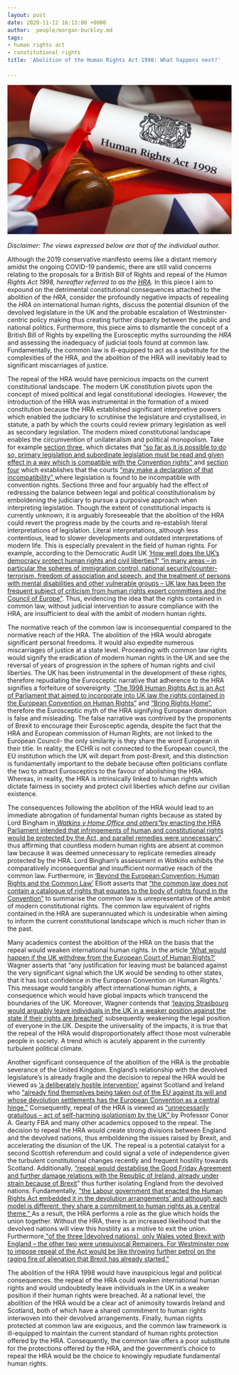 ```yaml
---
layout: post
date: 2020-11-12 16:13:00 +0000
author: _people/morgan-buckley.md
tags:
- human rights act
- constitutional rights
title: 'Abolition of the Human Rights Act 1998: What happens next?'

---
```

![](/uploads/88154_istock_000020233382_xxxlarge.jpg)

_Disclaimer: The views expressed below are that of the individual author._

Although the 2019 conservative manifesto seems like a distant memory amidst the ongoing COVID-19 pandemic, there are still valid concerns relating to the proposals for a British Bill of Rights and repeal of the _Human Rights Act 1998, hereafter referred to as the_ [_HRA_](https://www.legislation.gov.uk/ukpga/1998/42/contents "Human Rights Act")_._ In this piece I aim to expound on the detrimental constitutional consequences attached to the abolition of the _HRA_, consider the profoundly negative impacts of repealing the _HRA_ on international human rights, discuss the potential disunion of the devolved legislature in the UK and the probable escalation of Westminster-centric policy making thus creating further disparity between the public and national politics. Furthermore, this piece aims to dismantle the concept of a British Bill of Rights by expelling the Eurosceptic myths surrounding the _HRA_ and assessing the inadequacy of judicial tools found at common law. Fundamentally, the common law is ill-equipped to act as a substitute for the complexities of the HRA, and the abolition of the HRA will inevitably lead to significant miscarriages of justice.

The repeal of the HRA would have pernicious impacts on the current constitutional landscape. The modern UK constitution pivots upon the concept of mixed political and legal constitutional ideologies. However, the introduction of the HRA was instrumental in the formation of a mixed constitution because the HRA established significant interpretive powers which enabled the judiciary to scrutinise the legislature and crystallised, in statute, a path by which the courts could review primary legislation as well as secondary legislation. The modern mixed constitutional landscape enables the circumvention of unilateralism and political monopolism. Take for example [section three](https://www.legislation.gov.uk/ukpga/1998/42/section/3 "HRA s3"), which dictates that [“so far as it is possible to do so, primary legislation and subordinate legislation must be read and given effect in a way which is compatible with the Convention rights” ](https://www.legislation.gov.uk/ukpga/1998/42/section/3 "HRA s3(1)")and [section four](https://www.legislation.gov.uk/ukpga/1998/42/section/4 "HRA s4") which establishes that the courts [“may make a declaration of that incompatibility” ](https://www.legislation.gov.uk/ukpga/1998/42/section/4 "HRA s4")where legislation is found to be incompatible with convention rights. Sections three and four arguably had the effect of redressing the balance between legal and political constitutionalism by emboldening the judiciary to pursue a purposive approach when interpreting legislation. Though the extent of constitutional impacts is currently unknown, it is arguably foreseeable that the abolition of the HRA could revert the progress made by the courts and re-establish literal interpretations of legislation. Literal interpretations, although less contentious, lead to slower developments and outdated interpretations of modern life. This is especially prevalent in the field of human rights. For example, according to the Democratic Audit UK [‘How well does the UK’s democracy protect human rights and civil liberties?’ “in many areas – in particular the spheres of immigration control, national security/counter-terrorism, freedom of association and speech, and the treatment of persons with mental disabilities and other vulnerable groups – UK law has been the frequent subject of criticism from human rights expert committees and the Council of Europe”](https://www.democraticaudit.com/2018/11/28/how-well-does-the-uks-democracy-protect-human-rights-and-civil-liberties/ "Democratic Audit UK ‘How well does the UK’s democracy protect human rights and civil liberties?’ "). Thus, evidencing the idea that the rights contained in common law, without judicial intervention to assure compliance with the HRA, are insufficient to deal with the ambit of modern human rights.

The normative reach of the common law is inconsequential compared to the normative reach of the HRA. The abolition of the HRA would abrogate significant personal freedoms. It would also expedite numerous miscarriages of justice at a state level. Proceeding with common law rights would signify the eradication of modern human rights in the UK and see the reversal of years of progression in the sphere of human rights and civil liberties. The UK has been instrumental in the development of these rights, therefore repudiating the Eurosceptic narrative that adherence to the HRA signifies a forfeiture of sovereignty. [“The 1998 Human Rights Act is an Act of Parliament that aimed to incorporate into UK law the rights contained in the European Convention on Human Rights”](https://constitution-unit.com/2016/05/03/the-human-rights-act-1998-past-present-and-future/ "Laëtitia Nakache, ‘The Human Rights Act 1998: past, present and future’ [2016] The Constitution Unit") and [“Bring Rights Home”](https://assets.publishing.service.gov.uk/government/uploads/system/uploads/attachment_data/file/263526/rights.pdf "Rights Brought Home"), therefore the Eurosceptic myth of the HRA signifying European domination is false and misleading. The false narrative was contrived by the proponents of Brexit to encourage their Eurosceptic agenda, despite the fact that the HRA and European commission of Human Rights, are not linked to the European Council- the only similarity is they share the word European in their title. In reality, the ECHR is not connected to the European council, the EU institution which the UK will depart from post-Brexit, and this distinction is fundamentally important to the debate because often politicians conflate the two to attract Eurosceptics to the favour of abolishing the HRA. Whereas, in reality, the HRA is intrinsically linked to human rights which dictate fairness in society and protect civil liberties which define our civilian existence.

The consequences following the abolition of the HRA would lead to an immediate abrogation of fundamental human rights because as stated by Lord Bingham in[ _Watkins v Home Office and others_“by enacting the HRA Parliament intended that infringements of human and constitutional rights would be protected by the Act, and parallel remedies were unnecessary”](https://publications.parliament.uk/pa/ld200506/ldjudgmt/jd060329/watkin.pdf "Watkins V Home Office and Others ") thus affirming that countless modern human rights are absent at common law because it was deemed unnecessary to replicate remedies already protected by the HRA. Lord Bingham’s assessment in _Watkins_ exhibits the comparatively inconsequential and insufficient normative reach of the common law. Furthermore, in [‘Beyond the European Convention: Human Rights and the Common Law’](https://onlinelibrary.wiley.com/doi/epdf/10.1111/1468-2230.12577?saml_referrer "Elliot Mark ‘Beyond the European Convention: Human Rights and Common Law’") Elliott asserts that [“the common law does not contain a catalogue of rights that equates to the body of rights found in the Convention”](https://onlinelibrary.wiley.com/doi/epdf/10.1111/1468-2230.12577?saml_referrer "Beyond the European Convention pg4") to summarise the common law is unrepresentative of the ambit of modern constitutional rights. The common law equivalent of rights contained in the HRA are superannuated which is undesirable when aiming to inform the current constitutional landscape which is much richer than in the past.

Many academics contest the abolition of the HRA on the basis that the repeal would weaken international human rights. In the article [‘What would happen if the UK withdrew from the European Court of Human Rights?’](https://ukhumanrightsblog.com/2013/03/03/what-would-happen-if-the-uk-withdrew-from-the-european-court-of-human-rights/ "What would happen if the UK withdrew from the European Court of Human Rights?") Wagner asserts that “any justification for leaving must be balanced against the very significant signal which the UK would be sending to other states, that it has lost confidence in the European Convention on Human Rights.’ This message would tangibly affect international human rights, a consequence which would have global impacts which transcend the boundaries of the UK. Moreover, Wagner contends that [‘leaving Strasbourg would arguably leave individuals in the UK in a weaker position against the state if their rights are breached’](https://ukhumanrightsblog.com/2013/03/03/what-would-happen-if-the-uk-withdrew-from-the-european-court-of-human-rights/ "What would happen if the UK withdrew from the European Court of Human Rights?") subsequently weakening the legal position of everyone in the UK. Despite the universality of the impacts, it is true that the repeal of the HRA would disproportionately affect those most vulnerable people in society. A trend which is acutely apparent in the currently turbulent political climate.

Another significant consequence of the abolition of the HRA is the probable severance of the United Kingdom. England’s relationship with the devolved legislature’s is already fragile and the decision to repeal the HRA would be viewed as [‘a deliberately hostile intervention’](https://ukconstitutionallaw.org/2016/09/17/conor-gearty-the-human-rights-act-should-not-be-repealed/ "Connor Gearty ‘The Human Rights Act Should Not Be Repealed’ [2016] UK Constitutional Law ") against Scotland and Ireland who [“already find themselves being taken out of the EU against its will and whose devolution settlements has the European Convention as a central hinge."](https://ukconstitutionallaw.org/2016/09/17/conor-gearty-the-human-rights-act-should-not-be-repealed/ "The HRA should not be repealed") Consequently, repeal of the HRA is viewed as [“unnecessarily gratuitous – act of self-harming isolationism by the UK” ](https://ukconstitutionallaw.org/2016/09/17/conor-gearty-the-human-rights-act-should-not-be-repealed/ "The HRA should not be repealed")by Professor Conor A. Gearty FBA and many other academics opposed to the repeal. The decision to repeal the HRA would create strong divisions between England and the devolved nations, thus emboldening the issues raised by Brexit, and accelerating the disunion of the UK. The repeal is a potential catalyst for a second Scottish referendum and could signal a vote of independence given the turbulent constitutional changes recently and frequent hostility towards Scotland. Additionally, [“repeal would destabilise the Good Friday Agreement and further damage relations with the Republic of Ireland, already under strain because of Brexit](https://ukconstitutionallaw.org/2016/09/17/conor-gearty-the-human-rights-act-should-not-be-repealed/ "The HRA should not be repealed ")" thus further isolating England from the devolved nations. Fundamentally, ["the Labour government that enacted the Human Rights Act embedded it in the devolution arrangements’ and although each model is different, they share a commitment to human rights as a central theme." ](https://ukconstitutionallaw.org/2016/09/17/conor-gearty-the-human-rights-act-should-not-be-repealed/ "The HRA should not be repealed ")As a result, the HRA performs a role as the glue which holds the union together. Without the HRA, there is an increased likelihood that the devolved nations will view this hostility as a motive to exit the union. Furthermore[ "of the three \[devolved nations\], only Wales voted Brexit with England – the other two were unequivocal Remainers. For Westminster now to impose repeal of the Act would be like throwing further petrol on the raging fire of alienation that Brexit has already started."](https://ukconstitutionallaw.org/2016/09/17/conor-gearty-the-human-rights-act-should-not-be-repealed/ "The HRA should not be repealed ")

The abolition of the HRA 1998 would have inauspicious legal and political consequences. the repeal of the HRA could weaken international human rights and would undoubtedly leave individuals in the UK in a weaker position if their human rights were breached. At a national level, the abolition of the HRA would be a clear act of animosity towards Ireland and Scotland, both of which have a shared commitment to human rights interwoven into their devolved arrangements. Finally, human rights protected at common law are exiguous, and the common law framework is ill-equipped to maintain the current standard of human rights protection offered by the HRA. Consequently, the common law offers a poor substitute for the protections offered by the HRA, and the government’s choice to repeal the HRA would be the choice to knowingly repudiate fundamental human rights.